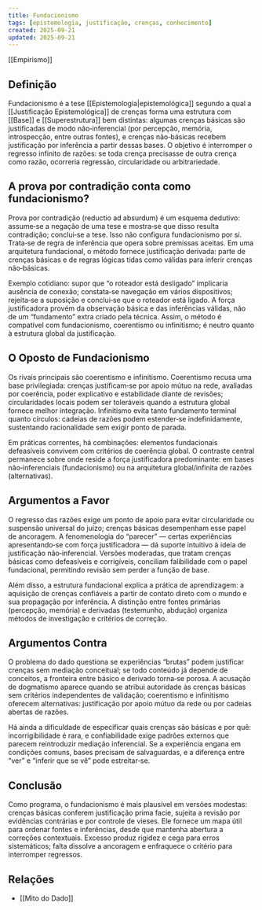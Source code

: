 ```yaml
---
title: Fundacionismo
tags: [epistemologia, justificação, crenças, conhecimento]
created: 2025-09-21
updated: 2025-09-21
---
```


[[Empirismo]]

## Definição

Fundacionismo é a tese [[Epistemologia|epistemológica]] segundo a qual a [[Justificação Epistemológica]] de crenças forma uma estrutura com [[Base]] e [[Superestrutura]] bem distintas: algumas crenças básicas são justificadas de modo não‑inferencial (por percepção, memória, introspecção, entre outras fontes), e crenças não‑básicas recebem justificação por inferência a partir dessas bases. O objetivo é interromper o regresso infinito de razões: se toda crença precisasse de outra crença como razão, ocorreria regressão, circularidade ou arbitrariedade.

## A prova por contradição conta como fundacionismo?

Prova por contradição (reductio ad absurdum) é um esquema dedutivo: assume‑se a negação de uma tese e mostra‑se que disso resulta contradição; conclui‑se a tese. Isso não configura fundacionismo por si. Trata‑se de regra de inferência que opera sobre premissas aceitas. Em uma arquitetura fundacional, o método fornece justificação derivada: parte de crenças básicas e de regras lógicas tidas como válidas para inferir crenças não‑básicas.

Exemplo cotidiano: supor que “o roteador está desligado” implicaria ausência de conexão; constata‑se navegação em vários dispositivos; rejeita‑se a suposição e conclui‑se que o roteador está ligado. A força justificadora provém da observação básica e das inferências válidas, não de um “fundamento” extra criado pela técnica. Assim, o método é compatível com fundacionismo, coerentismo ou infinitismo; é neutro quanto à estrutura global da justificação.

## O Oposto de Fundacionismo

Os rivais principais são coerentismo e infinitismo. Coerentismo recusa uma base privilegiada: crenças justificam‑se por apoio mútuo na rede, avaliadas por coerência, poder explicativo e estabilidade diante de revisões; circularidades locais podem ser toleráveis quando a estrutura global fornece melhor integração. Infinitismo evita tanto fundamento terminal quanto círculos: cadeias de razões podem estender‑se indefinidamente, sustentando racionalidade sem exigir ponto de parada.

Em práticas correntes, há combinações: elementos fundacionais defeasíveis convivem com critérios de coerência global. O contraste central permanece sobre onde reside a força justificadora predominante: em bases não‑inferenciais (fundacionismo) ou na arquitetura global/infinita de razões (alternativas).

## Argumentos a Favor

O regresso das razões exige um ponto de apoio para evitar circularidade ou suspensão universal do juízo; crenças básicas desempenham esse papel de ancoragem. A fenomenologia do “parecer” — certas experiências apresentando‑se com força justificadora — dá suporte intuitivo à ideia de justificação não‑inferencial. Versões moderadas, que tratam crenças básicas como defeasíveis e corrigíveis, conciliam falibilidade com o papel fundacional, permitindo revisão sem perder a função de base.

Além disso, a estrutura fundacional explica a prática de aprendizagem: a aquisição de crenças confiáveis a partir de contato direto com o mundo e sua propagação por inferência. A distinção entre fontes primárias (percepção, memória) e derivadas (testemunho, abdução) organiza métodos de investigação e critérios de correção.

## Argumentos Contra

O problema do dado questiona se experiências “brutas” podem justificar crenças sem mediação conceitual; se todo conteúdo já depende de conceitos, a fronteira entre básico e derivado torna‑se porosa. A acusação de dogmatismo aparece quando se atribui autoridade às crenças básicas sem critérios independentes de validação; coerentismo e infinitismo oferecem alternativas: justificação por apoio mútuo da rede ou por cadeias abertas de razões.

Há ainda a dificuldade de especificar quais crenças são básicas e por quê: incorrigibilidade é rara, e confiabilidade exige padrões externos que parecem reintroduzir mediação inferencial. Se a experiência engana em condições comuns, bases precisam de salvaguardas, e a diferença entre “ver” e “inferir que se vê” pode estreitar‑se.

## Conclusão

Como programa, o fundacionismo é mais plausível em versões modestas: crenças básicas conferem justificação prima facie, sujeita a revisão por evidências contrárias e por controle de vieses. Ele fornece um mapa útil para ordenar fontes e inferências, desde que mantenha abertura a correções contextuais. Excesso produz rigidez e cega para erros sistemáticos; falta dissolve a ancoragem e enfraquece o critério para interromper regressos.

## Relações

* [[Mito do Dado]]
